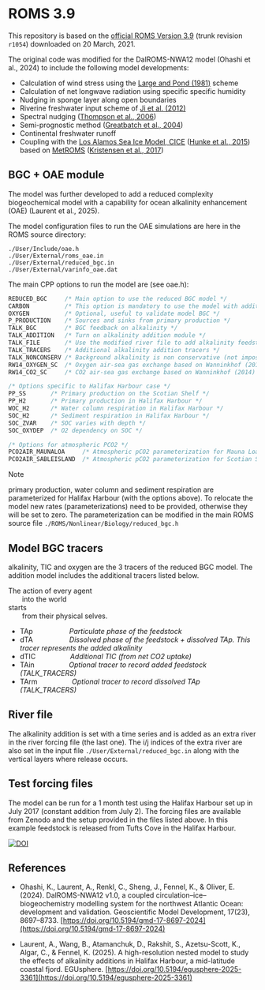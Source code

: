 # ROMS 3.9

This repository is based on the [official ROMS Version 3.9](https://www.myroms.org/projects/src/ticket/878) (trunk revision `r1054`) downloaded on 20 March, 2021.

The original code was modified for the DalROMS-NWA12 model (Ohashi et al., 2024) to include the following model developments:

* Calculation of wind stress using the [Large and Pond (1981)](https://doi.org/10.1175/1520-0485(1981)011<0324:OOMFMI>2.0.CO;2) scheme
* Calculation of net longwave radiation using specific specific humidity
* Nudging in sponge layer along open boundaries
* Riverine freshwater input scheme of [Ji et al. (2012)](https://doi.org/10.1080/07055900.2011.580165)
* Spectral nudging ([Thompson et al., 2006](https://doi.org/10.1016/j.ocemod.2005.11.003))
* Semi-prognostic method ([Greatbatch et al., 2004](https://doi.org/10.1016/j.csr.2004.07.009))
* Continental freshwater runoff
* Coupling with the [Los Alamos Sea Ice Model, CICE](https://github.com/CICE-Consortium/CICE-svn-trunk) ([Hunke et al., 2015](https://github.com/CICE-Consortium/CICE-svn-trunk/blob/main/cicedoc/cicedoc.pdf)) based on [MetROMS](https://github.com/metno/metroms) ([Kristensen et al., 2017](https://zenodo.org/record/1046114))

## BGC + OAE module

The model was further developed to add a reduced complexity biogeochemical model with a capability for ocean alkalinity enhancement (OAE) (Laurent et al., 2025).

The model configuration files to run the OAE simulations are here in the ROMS source directory:

```
./User/Include/oae.h
./User/External/roms_oae.in
./User/External/reduced_bgc.in
./User/External/varinfo_oae.dat
```

The main CPP options to run the model are (see oae.h):

```c
REDUCED_BGC     /* Main option to use the reduced BGC model */
CARBON          /* This option is mandatory to use the model with addition */
OXYGEN          /* Optional, useful to validate model BGC */
P_PRODUCTION    /* Sources and sinks from primary production */
TALK_BGC        /* BGC feedback on alkalinity */
TALK_ADDITION   /* Turn on alkalinity addition module */
TALK_FILE       /* Use the modified river file to add alkalinity feedstock */
TALK_TRACERS    /* Additional alkalinity addition tracers */
TALK_NONCONSERV /* Background alkalinity is non conservative (not imposed from salinity) */
RW14_OXYGEN_SC  /* Oxygen air-sea gas exchange based on Wanninkhof (2014) */
RW14_CO2_SC     /* CO2 air-sea gas exchange based on Wanninkhof (2014) */

/* Options specific to Halifax Harbour case */
PP_SS       /* Primary production on the Scotian Shelf */
PP_H2       /* Primary production in Halifax Harbour */
WOC_H2      /* Water column respiration in Halifax Harbour */
SOC_H2      /* Sediment respiration in Halifax Harbour */
SOC_ZVAR    /* SOC varies with depth */
SOC_OXYDEP  /* O2 dependency on SOC */

/* Options for atmospheric PCO2 */
PCO2AIR_MAUNALOA     /* Atmospheric pCO2 parameterization for Mauna Loa time series */
PCO2AIR_SABLEISLAND  /* Atmospheric pCO2 parameterization for Scotian Shelf (Sable Island observations) */
```
> [!NOTE]
> primary production, water column and sediment respiration are parameterized for Halifax Harbour (with the options above). To relocate the model new rates (parameterizations) need to be provided, otherwise they will be set to zero. The parameterization can be modified in the main ROMS source file ```./ROMS/Nonlinear/Biology/reduced_bgc.h```

## Model BGC tracers

alkalinity, TIC and oxygen are the 3 tracers of the reduced BGC model. The addition model includes the additional tracers listed below.

The action of every agent <br />
  into the world <br />
starts <br />
  from their physical selves. <br />
  
* TAp      _Particulate phase of the feedstock_
* dTA      _Dissolved phase of the feedstock + dissolved TAp. This tracer represents the added alkalinity_
* dTIC     _Additional TIC (from net CO2 uptake)_
* TAin     _Optional tracer to record added feedstock (TALK_TRACERS)_
* TArm     _Optional tracer to record dissolved TAp (TALK_TRACERS)_

## River file

The alkalinity addition is set with a time series and is added as an extra river in the river forcing file (the last one). The i/j indices of the extra river are also set in the input file ```./User/External/reduced_bgc.in``` along with the vertical layers where release occurs.

## Test forcing files

The model can be run for a 1 month test using the Halifax Harbour set up in July 2017 (constant addition from July 2). The forcing files are available from Zenodo and the setup provided in the files listed above. In this example feedstock is released from Tufts Cove in the Halifax Harbour.

[![DOI](https://zenodo.org/badge/DOI/10.5281/zenodo.16423337.svg)](https://doi.org/10.5281/zenodo.16423337)

## References

* Ohashi, K., Laurent, A., Renkl, C., Sheng, J., Fennel, K., & Oliver, E. (2024). DalROMS-NWA12 v1.0, a coupled circulation–ice–biogeochemistry modelling system for the northwest Atlantic Ocean: development and validation. Geoscientific Model Development, 17(23), 8697–8733. [https://doi.org/10.5194/gmd-17-8697-2024](https://doi.org/10.5194/gmd-17-8697-2024)

* Laurent, A., Wang, B., Atamanchuk, D., Rakshit, S., Azetsu-Scott, K., Algar, C., & Fennel, K. (2025). A high-resolution nested model to study the effects of alkalinity additions in Halifax Harbour, a mid-latitude coastal fjord. EGUsphere. [https://doi.org/10.5194/egusphere-2025-3361](https://doi.org/10.5194/egusphere-2025-3361)
